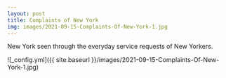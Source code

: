 ```yaml
---
layout: post
title: Complaints of New York
img: images/2021-09-15-Complaints-Of-New-York-1.jpg
---
```


New York seen through the everyday service requests of New Yorkers.


![_config.yml]({{ site.baseurl }}/images/2021-09-15-Complaints-Of-New-York-1.jpg)


<link rel="stylesheet" href="https://synced.to/static/theme/assets/css/fontawesome/css/all.min.css" />
<link rel="stylesheet" href="https://cdn.jsdelivr.net/gh/openlayers/openlayers.github.io@master/en/v6.4.3/css/ol.css" type="text/css" />
<link rel="stylesheet" href="https://blog.synced.to/datascripts/311-complaints-articles-scripts/dashboard.css" />
<script src="https://synced.to/static/theme/assets/js/moment.min.js?v=8c2de"></script>
<script src="https://cdn.jsdelivr.net/gh/openlayers/openlayers.github.io@master/en/v6.4.3/build/ol.js"></script>

<div class="sydb-container">
<div class="sydb-inner-container">
<!--
<div class="sydb-header-container">
<h4>Complaints of New York</h4>
<div style="max-width: 400px; text-align: center; margin-bottom: 6px;">
Life in New York, seen through the everyday complaints of  New Yorkers.  
</div>
</div>
-->
<div class="sydb-dashboard-container">
<div class="sydb-map-container">
<div id="sydb-map" style="height: 100%;">
</div>
<div id="sydb-date-display"></div>
</div>
<div class="sydb-content-container">
<div id="sydb-anim-controls" aria-label="Animation controls">
  <div class="sydb-slider-container">
      <input type="range" min="0" max="1440" 
             value="0" class="sydb-slider" id="sydb-timerange" />
  </div>
  <i id="sydb-toggleplay" class="sydb-toggleplay fas fa-play sydb-icon-button" aria-hidden="true"></i>
  <i id="sydb-reset" class="fas fa-stop sydb-icon-button" aria-hidden="true"></i>
  <i id="sydb-togglevolume" class="fas fa-volume-down sydb-icon-button" aria-hidden="true"></i>

</div>
<div id="sydb-content"></div>
<span id="sydb-content-cover-menu">

<div>
    <h4>Choose a date</h4>
</div>

<div id="sydb-content-cover-menu-input">
<input id="sydb-viewdate"  name="viewdate" type="date" />
<i id="sydb-toggleplay-cover-menu" class="sydb-toggleplay fas fa-play sydb-icon-button-large" 
    aria-hidden="true"></i>
</div>

<div id="sydb-suggested-dates">
    <a data-suggested-event="newyear" class="sydb-suggested" href="#" >
        New years
    </a>
    <a data-suggested-event="lockdown" class="sydb-suggested" href="#" >
        Lockdown
    </a>
</div>

<img id="sydb-loading-spinner" src="https://blog.synced.to/datascripts/311-complaints-articles-scripts/three-dots.svg" />

</span>
</div>
</div>


<div style="text-align: center; font-size: 1rem; flex: 0; padding: 6px;">
</div>

</div>
</div>

<script src="https://blog.synced.to/datascripts/311-complaints-articles-scripts/main_ts_multicity.js"></script>
<script>
    var uri_fn = function(fromstr, tostr){
                return `https://data.cityofnewyork.us/resource/erm2-nwe9.json?$where=created_date between '${fromstr}' and '${tostr}'&$order=created_date ASC&$limit=100000`
    }
    var soundpath = '/datascripts/311-complaints-articles-scripts/NYCAmbience.mp3'
    var data_format_fn = function (item) {
        return item
    }
    var latestdate = moment.utc().set({hour:0,minute:0,second:0,millisecond:0})
                           .subtract(3,'days').set({hour:0,minute:0,second:0,millisecond:0})
    var earliestdate = latestdate.clone().subtract(3, "years").set({hour:0,minute:0,second:0,millisecond:0})
    var opts = {
        city_coords: [-73.8404, 40.7360],
        map_zoom: 9,
        periodlength_mins: null,
        periodlength_maxcount: null,
        latestdate: latestdate,
        earliestdate: earliestdate
    }
    loadAppForCity(uri_fn, data_format_fn, soundpath, opts) 
</script>





[Rahman](https://www.linkedin.com/in/rahman-zane/) and [Sachin](https://www.linkedin.com/in/sachinvasudevan/) - <team@synced.to>

*311 complaints data from [NYC OpenData](https://opendata.cityofnewyork.us/), photo by [Victor He](https://unsplash.com/@victorhwn725), sound by [freesound/lazymonk](https://freesound.org/people/lazymonk/sounds/214319/)*


_See more on [the Synced app](http://onelink.to/8ttzr9), where you can explore meaningful places, nearaway and faraway._
